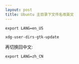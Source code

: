 ```yaml
---
layout: post
title: Ubuntu 主目录下文件名改英文
---
```


```
export LANG=en_US

xdg-user-dirs-gtk-update
```

再切换回中文:

```
export LANG=zh_CN
```